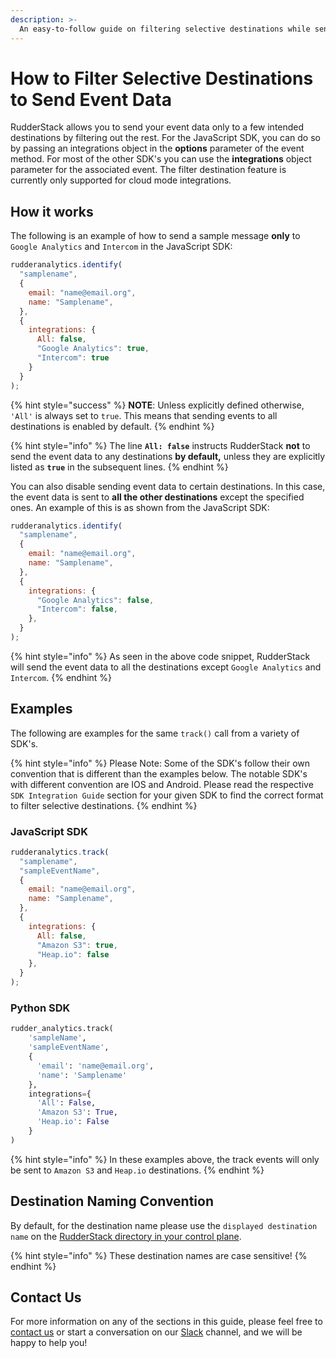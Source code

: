 ```yaml
---
description: >-
  An easy-to-follow guide on filtering selective destinations while sending event data in RudderStack
---
```


# How to Filter Selective Destinations to Send Event Data

RudderStack allows you to send your event data only to a few intended destinations by filtering out the rest. For the JavaScript SDK, you can do so by passing an integrations object in the **options** parameter of the event method. For most of the other SDK's you can use the **integrations** object parameter for the associated event. The filter destination feature is currently only supported for cloud mode integrations.

## How it works

The following is an example of how to send a sample message **only** to `Google Analytics` and `Intercom` in the JavaScript SDK:

```javascript
rudderanalytics.identify(
  "samplename",
  {
    email: "name@email.org",
    name: "Samplename",
  },
  {
    integrations: {
      All: false,
      "Google Analytics": true,
      "Intercom": true
    }
  }
);
```
{% hint style="success" %}
**NOTE**: Unless explicitly defined otherwise, `'All'` is always set to `true`. This means that sending events to all destinations is enabled by default.
{% endhint %}

{% hint style="info" %}
The line **`All: false`** instructs RudderStack **not** to send the event data to any destinations **by default,** unless they are explicitly listed as **`true`** in the subsequent lines.
{% endhint %}

You can also disable sending event data to certain destinations. In this case, the event data is sent to **all the other destinations** except the specified ones. An example of this is as shown from the JavaScript SDK:

```javascript
rudderanalytics.identify(
  "samplename",
  {
    email: "name@email.org",
    name: "Samplename",
  },
  {
    integrations: {
      "Google Analytics": false,
      "Intercom": false,
    },
  }
);
```

{% hint style="info" %}
As seen in the above code snippet, RudderStack will send the event data to all the destinations except `Google Analytics` and `Intercom`.
{% endhint %}

## Examples

The following are examples for the same `track()` call from a variety of SDK's. 

{% hint style="info" %}
Please Note: Some of the SDK's follow their own convention that is different than the examples below. The notable SDK's with different convention are IOS and Android. Please read the respective `SDK Integration Guide` section for your given SDK to find the correct format to filter selective destinations.
{% endhint %}

### JavaScript SDK

```javascript
rudderanalytics.track(
  "samplename",
  "sampleEventName",
  {
    email: "name@email.org",
    name: "Samplename",
  },
  {
    integrations: {
      All: false,
      "Amazon S3": true,
      "Heap.io": false
    },
  }
);
```

### Python SDK

```python
rudder_analytics.track(
    'sampleName', 
    'sampleEventName', 
    {
      'email': 'name@email.org',
      'name': 'Samplename'
    },
    integrations={
      'All': False,
      'Amazon S3': True,
      'Heap.io': False
    }
)
```

{% hint style="info" %}
In these examples above, the track events will only be sent to `Amazon S3` and `Heap.io` destinations.
{% endhint %}

## Destination Naming Convention

By default, for the destination name please use the `displayed destination name` on the [RudderStack directory in your control plane](https://app.rudderstack.com/directory).

{% hint style="info" %}
These destination names are case sensitive!
{% endhint %}

## Contact Us

For more information on any of the sections in this guide, please feel free to [contact us](mailto:%20docs@rudderstack.com) or start a conversation on our [Slack](https://resources.rudderstack.com/join-rudderstack-slack) channel, and we will be happy to help you!